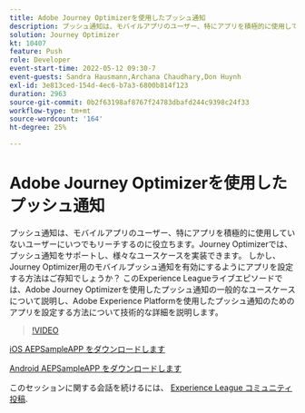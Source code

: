 ```yaml
---
title: Adobe Journey Optimizerを使用したプッシュ通知
description: プッシュ通知は、モバイルアプリのユーザー、特にアプリを積極的に使用していないユーザーにいつでもリーチするのに役立ちます。Journey Optimizerは、プッシュをサポートしません（説明は 60～160 文字にする必要があります）
solution: Journey Optimizer
kt: 10407
feature: Push
role: Developer
event-start-time: 2022-05-12 09:30-7
event-guests: Sandra Hausmann,Archana Chaudhary,Don Huynh
exl-id: 3e813ced-154d-4ec6-b7a3-6800b814f123
duration: 2963
source-git-commit: 0b2f63198af8767f24783dbafd244c9398c24f33
workflow-type: tm+mt
source-wordcount: '164'
ht-degree: 25%

---
```


# Adobe Journey Optimizerを使用したプッシュ通知

プッシュ通知は、モバイルアプリのユーザー、特にアプリを積極的に使用していないユーザーにいつでもリーチするのに役立ちます。Journey Optimizerでは、プッシュ通知をサポートし、様々なユースケースを実装できます。 しかし、Journey Optimizer用のモバイルプッシュ通知を有効にするようにアプリを設定する方法はご存知でしょうか？ このExperience Leagueライブエピソードでは、Adobe Journey Optimizerを使用したプッシュ通知の一般的なユースケースについて説明し、Adobe Experience Platformを使用したプッシュ通知のためのアプリを設定する方法について技術的な詳細を説明します。

>[!VIDEO](https://video.tv.adobe.com/v/342810/?quality=12&learn=on)

[iOS AEPSampleAPP をダウンロードします](https://github.com/adobe/aepsdk-sample-app-ios)

[Android AEPSampleAPP をダウンロードします](https://github.com/adobe/aepsdk-sample-app-android)

このセッションに関する会話を続けるには、 [Experience League コミュニティ投稿](https://experienceleaguecommunities.adobe.com/t5/journey-optimizer-discussions/experience-league-live-post-session-discussion-push/td-p/451869).

